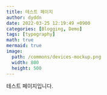 ```yaml
---
title: 테스트 페이지
author: dyddn
date: 2022-03-25 12:19:49 +0900
categories: [Blogging, Demo]
tags: [typography]
math: true
mermaid: true
image:
  path: /commons/devices-mockup.png
  width: 800
  height: 500
---
```


테스트 페이지입니다.